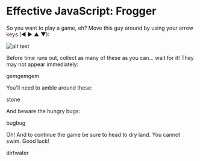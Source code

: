 <h1>Effective JavaScript: Frogger</h1>

So you want to play a game, eh?
Move this guy around by using your arrow keys (&#9664; &#9654; &#9650; &#9660;):

![alt text](https://raw.githubusercontent.com/fffplok/frontend-nanodegree-arcade-game/master/app/assets/images/char-boy.png "character")

Before time runs out, collect as many of these as you can... wait for it! They may not appear immediately:

gemgemgem

You'll need to amble around these:

stone

And beware the hungry bugs:

bugbug

Oh! And to continue the game be sure to head to dry land. You cannot swim. Good luck!

dirtwater
